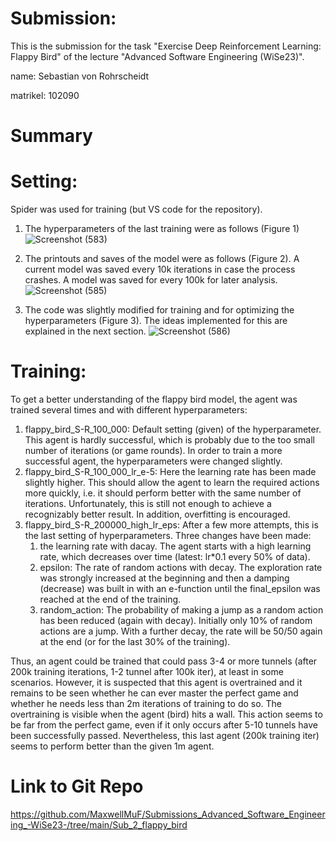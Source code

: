 # Submission:
This is the submission for the task "Exercise Deep Reinforcement Learning: Flappy Bird" of the lecture "Advanced Software Engineering (WiSe23)".

name: Sebastian von Rohrscheidt

matrikel: 102090

# Summary


# Setting:
Spider was used for training (but VS code for the repository).
1. The hyperparameters of the last training were as follows (Figure 1)![Screenshot (583)](https://github.com/MaxwellMuF/Submissions_Advanced_Software_Engineering_-WiSe23-/assets/148557718/f75dbfec-4c77-4708-b9b7-1f24ebce7d05)

2. The printouts and saves of the model were as follows (Figure 2). A current model was saved every 10k iterations in case the process crashes. A model was saved for every 100k for later analysis.![Screenshot (585)](https://github.com/MaxwellMuF/Submissions_Advanced_Software_Engineering_-WiSe23-/assets/148557718/6bf353a6-ec16-4a90-9a2e-3866d6f84a65)

3. The code was slightly modified for training and for optimizing the hyperparameters (Figure 3). The ideas implemented for this are explained in the next section.
![Screenshot (586)](https://github.com/MaxwellMuF/Submissions_Advanced_Software_Engineering_-WiSe23-/assets/148557718/8a8836ad-650a-4ee8-8852-ea072f7e1309)

# Training:
To get a better understanding of the flappy bird model, the agent was trained several times and with different hyperparameters:
1. flappy_bird_S-R_100_000: Default setting (given) of the hyperparameter. This agent is hardly successful, which is probably due to the too small number of iterations (or game rounds). In order to train a more successful agent, the hyperparameters were changed slightly.
2. flappy_bird_S-R_100_000_lr_e-5: Here the learning rate has been made slightly higher. This should allow the agent to learn the required actions more quickly, i.e. it should perform better with the same number of iterations. Unfortunately, this is still not enough to achieve a recognizably better result. In addition, overfitting is encouraged.
3. flappy_bird_S-R_200000_high_lr_eps: After a few more attempts, this is the last setting of hyperparameters. Three changes have been made:
    1. the learning rate with dacay. The agent starts with a high learning rate, which decreases over time (latest: lr*0.1 every 50% of data).
    2. epsilon: The rate of random actions with decay. The exploration rate was strongly increased at the beginning and then a damping (decrease) was built in with an e-function until the final_epsilon was reached at the end of the training.
    3. random_action: The probability of making a jump as a random action has been reduced (again with decay). Initially only 10% of random actions are a jump. With a further decay, the rate will be 50/50 again at the end (or for the last 30% of the training).

Thus, an agent could be trained that could pass 3-4 or more tunnels (after 200k training iterations, 1-2 tunnel after 100k iter), at least in some scenarios. However, it is suspected that this agent is overtrained and it remains to be seen whether he can ever master the perfect game and whether he needs less than 2m iterations of training to do so. The overtraining is visible when the agent (bird) hits a wall. This action seems to be far from the perfect game, even if it only occurs after 5-10 tunnels have been successfully passed. Nevertheless, this last agent (200k training iter) seems to perform better than the given 1m agent.

# Link to Git Repo
https://github.com/MaxwellMuF/Submissions_Advanced_Software_Engineering_-WiSe23-/tree/main/Sub_2_flappy_bird
